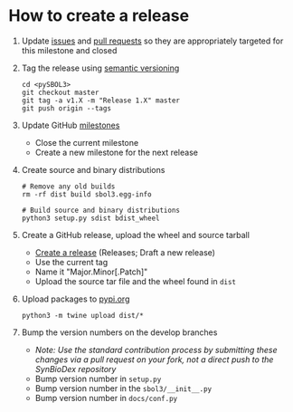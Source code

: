 # How to create a release

1. Update [issues](https://github.com/SynBioDex/pySBOL3/issues) and
   [pull requests](https://github.com/SynBioDex/pySBOL3/pulls) so they
   are appropriately targeted for this milestone and closed
1. Tag the release using [semantic versioning](http://semver.org)

   ```shell
   cd <pySBOL3>
   git checkout master
   git tag -a v1.X -m "Release 1.X" master
   git push origin --tags
   ```

1. Update GitHub [milestones](https://github.com/SynBioDex/pySBOL3/milestones)
   * Close the current milestone
   * Create a new milestone for the next release
1. Create source and binary distributions

   ```shell
   # Remove any old builds
   rm -rf dist build sbol3.egg-info
   
   # Build source and binary distributions
   python3 setup.py sdist bdist_wheel
   ```

1. Create a GitHub release, upload the wheel and source tarball
   * [Create a release](https://github.com/SynBioDex/pySBOL3/releases/new) (Releases; Draft a new release)
   * Use the current tag
   * Name it "Major.Minor[.Patch]"
   * Upload the source tar file and the wheel found in `dist`
1. Upload packages to [pypi.org](https://pypi.org/project/sbol3/)

   ```shell
   python3 -m twine upload dist/*
   ```

1. Bump the version numbers on the develop branches
   * _Note: Use the standard contribution process by submitting these
     changes via a pull request on your fork, not a direct push to the
     SynBioDex repository_
   * Bump version number in `setup.py`
   * Bump version number in the `sbol3/__init__.py`
   * Bump version number in `docs/conf.py`
